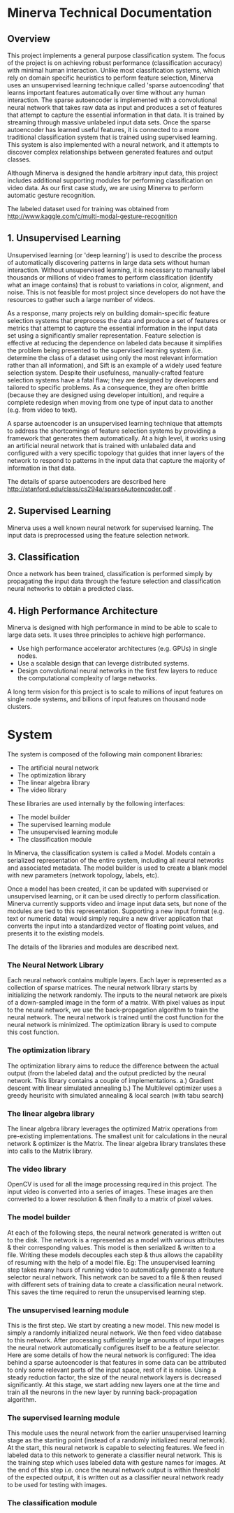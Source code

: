 # **Minerva Technical Documentation**

## Overview

This project implements a general purpose classification system.  The focus of
the project is on achieving robust performance (classification accuracy) with
minimal human interaction. Unlike most classification systems, which rely on
domain specific heuristics to perform feature selection, Minerva uses an
unsupervised learning technique called 'sparse autoencoding' that learns
important features automatically over time without any human interaction.
The sparse autoencoder is implemented with a convolutional neural network that takes raw
data as input and produces a set of features that attempt to capture the
essential information in that data.  It is trained by streaming through massive
unlabeled input data sets. Once the sparse autoencoder has learned useful
features, it is connected to a more traditional classification system that
is trained using supervised learning.  This system is also implemented with
a neural network, and it attempts to discover complex relationships between
generated features and output classes.  

Although Minerva is designed the handle arbitrary input data, this project
includes additional supporting modules for performing classification on video
data. As our first case study, we are using Minerva to perform automatic gesture
recognition.  

The labeled dataset used for training was obtained from http://www.kaggle.com/c/multi-modal-gesture-recognition

## 1. Unsupervised Learning

Unsupervised learning (or 'deep learning') is used to describe the process of
automatically discovering patterns in large data sets without human interaction.
Without unsupervised learning, it is necessary to manually label thousands
or millions of video frames to perform classification (identify what an image
contains) that is robust to variations in color, alignment, and noise.  This
is not feasible for most project since developers do not have the resources
to gather such a large number of videos.  

As a response, many projects rely
on building domain-specific feature selection systems that preprocess the
data and produce a set of features or metrics that attempt to capture the
essential information in the input data set using a significantly smaller
representation.  Feature selection is effective at reducing the dependence on
labeled data because it simplifies the problem being presented to the supervised
learning system (i.e. determine the class of a dataset using only the most
relevant information rather than all information), and Sift is an example
of a widely used feature selection system.  Despite their usefulness, 
manually-crafted feature selection systems have a fatal flaw; they are designed
by developers and tailored to specific problems.  As a consequence, they
are often brittle (because they are designed using developer intuition),
and require a complete redesign when moving from one type of input data to
another (e.g. from video to text).

A sparse autoencoder is an unsupervised learning technique that attempts to
address the shortcomings of feature selection systems by providing a framework
that generates them automatically.  At a high level, it works using an
artificial neural network that is trained with unlabaled data and configured
with a very specific topology that guides that inner layers of the network
to respond to patterns in the input data that capture the majority of
information in that data.  

The details of sparse autoencoders are described here
http://stanford.edu/class/cs294a/sparseAutoencoder.pdf .  

## 2. Supervised Learning

Minerva uses a well known neural network for supervised learning.  The input
data is preprocessed using the feature selection network.  

## 3. Classification

Once a network has been trained, classification is performed simply by
propagating the input data through the feature selection and classification
neural networks to obtain a predicted class.

## 4. High Performance Architecture

Minerva is designed with high performance in mind to be able to scale to large
data sets. It uses three principles to achieve high performance.  

* Use high performance accelerator architectures (e.g. GPUs) in single nodes.
* Use a scalable design that can leverge distributed systems.
* Design convolutional neural networks in the first few layers to reduce the computational complexity of large networks.

A long term vision for this project is to scale to millions of input features
on single node systems, and billions of input features on thousand node
clusters.

# System
The system is composed of the following main component libraries:

* The artificial neural network
* The optimization library
* The linear algebra library
* The video library

These libraries are used internally by the following interfaces:

* The model builder
* The supervised learning module
* The unsupervised learning module
* The classification module

In Minerva, the classification system is called a Model.  Models contain a serialized representation
of the entire system, including all neural networks and associated metadata.  The model builder is used to create a blank model with new parameters (network topology, labels, etc).

Once a model has been created, it can be updated with supervised or unsupervised learning, or it can be used directly to perform classification.  Minerva currently supports video and image input data sets, but none of the modules are tied to this representation.  Supporting a new input format (e.g. text or numeric data) would simply require a new driver application that converts the input into a standardized vector of floating point values, and presents it to the existing models.

The details of the libraries and modules are described next.

### The Neural Network Library

 Each neural network contains multiple layers. Each layer is represented as a collection of sparse matrices.  The neural network library starts by initializing the network randomly. The inputs to the neural network are pixels of a down-sampled image in the form of a matrix. With pixel values as input to the neural network, we use the back-propagation algorithm to train the neural network. The neural network is trained until the cost function for the neural network is minimized. The optimization library is used to compute this cost function. 

### The optimization library

 The optimization library aims to reduce the difference between the actual output (from the labeled data) and the output predicted by the neural network. This library contains a couple of implementations. 
a.) Gradient descent with linear simulated annealing
b.) The Multilevel optimizer uses a greedy heurisitc with simulated annealing & local search (with tabu search)

### The linear algebra library

 The linear algebra library leverages the optimized Matrix operations from pre-existing implementations. The smallest unit for calculations in the neural network & optimizer is the Matrix. The linear algebra library translates these into calls to the Matrix library.

### The video library

 OpenCV is used for all the image processing required in this project. The input video is converted into a series of images. These images are then converted to a lower resolution & then finally to a matrix of pixel values. 

### The model builder

 At each of the following steps, the neural network generated is written out to the disk. The network is a represented as a model with various attributes & their corresponding values. This model is then serialized & written to a file.
 Writing these models decouples each step & thus allows the capability of resuming with the help of a model file. Eg: The unsupervised learning step takes many hours of running video to automatically generate a feature selector neural network. This network can be saved to a file & then reused with different sets of training data to create a classification neural network. This saves the time required to rerun the unsupervised learning step.

### The unsupervised learning module

 This is the first step. We start by creating a new model. This new model is simply a randomly initialized neural network. We then feed video database to this network. After processing sufficiently large amounts of input images the neural network automatically configures itself to be a feature selector. Here are some details of how the neural network is configured:
The idea behind a sparse autoencoder is that features in some data can be attributed to only some relevant parts of the input space, rest of it is noise. Using a steady reduction factor, the size of the neural network layers is decreased significantly. At this stage, we start adding new layers one at the time and train all the neurons in the new layer by running back-propagation algorithm.

### The supervised learning module

 This module uses the neural network from the earlier unsupervised learning stage as the starting point (instead of a randomly initialized neural network). At the start, this neural network is capable to selecting features. We feed in labeled data to this network to generate a classifier neural network. This is the training step which uses labeled data with gesture names for images. At the end of this step i.e. once the neural network output is within threshold of the expected output, it is written out as a classifier neural network ready to be used for testing with images.

### The classification module



